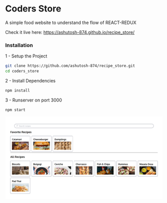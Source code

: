 # Coders Store

A simple food website to understand the flow of REACT-REDUX

Check it live here: https://ashutosh-874.github.io/recipe_store/

### Installation

1 - Setup the Project

```bash
git clone https://github.com/ashutosh-874/recipe_store.git
cd coders_store
```

2 - Install Dependencies

```bash
npm install
```

3 - Runserver on port 3000

```bash
npm start
```

![Screenshot](ss.png)